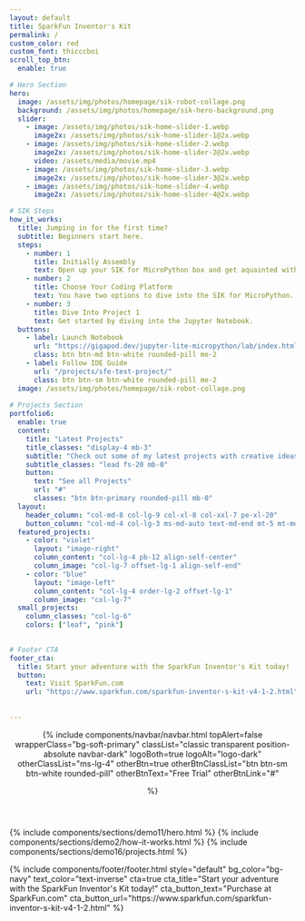 ```yaml
---
layout: default
title: SparkFun Inventor's Kit
permalink: /
custom_color: red
custom_font: thicccboi
scroll_top_btn:
  enable: true

# Hero Section
hero:
  image: /assets/img/photos/homepage/sik-robot-collage.png
  background: /assets/img/photos/homepage/sik-hero-background.png
  slider:
    - image: /assets/img/photos/sik-home-slider-1.webp
      image2x: /assets/img/photos/sik-home-slider-1@2x.webp
    - image: /assets/img/photos/sik-home-slider-2.webp
      image2x: /assets/img/photos/sik-home-slider-2@2x.webp
      video: /assets/media/movie.mp4
    - image: /assets/img/photos/sik-home-slider-3.webp
      image2x: /assets/img/photos/sik-home-slider-3@2x.webp
    - image: /assets/img/photos/sik-home-slider-4.webp
      image2x: /assets/img/photos/sik-home-slider-4@2x.webp

# SIK Steps
how_it_works:
  title: Jumping in for the first time?
  subtitle: Beginners start here.
  steps:
    - number: 1
      title: Initially Assembly
      text: Open up your SIK for MicroPython box and get aquainted with all the parts you’ll be using to complete the 5 projects.
    - number: 2
      title: Choose Your Coding Platform
      text: You have two options to dive into the SIK for MicroPython. You can utilize our fully documented Jupiter Notebook (recommended) on any browser or use any MicroPython IDE (Thonny, PieCharm, etc.).
    - number: 3
      title: Dive Into Project 1
      text: Get started by diving into the Jupyter Notebook.
  buttons:
    - label: Launch Notebook
      url: "https://gigapod.dev/jupyter-lite-micropython/lab/index.html"
      class: btn btn-md btn-white rounded-pill me-2
    - label: Follow IDE Guide
      url: "/projects/sfe-test-project/"
      class: btn btn-sm btn-white rounded-pill me-2
  image: /assets/img/photos/homepage/sik-robot-collage.png
    
# Projects Section
portfolio6:
  enable: true
  content:
    title: "Latest Projects"
    title_classes: "display-4 mb-3"
    subtitle: "Check out some of my latest projects with creative ideas."
    subtitle_classes: "lead fs-20 mb-0"
    button:
      text: "See all Projects"
      url: "#"
      classes: "btn btn-primary rounded-pill mb-0"
  layout:
    header_column: "col-md-8 col-lg-9 col-xl-8 col-xxl-7 pe-xl-20"
    button_column: "col-md-4 col-lg-3 ms-md-auto text-md-end mt-5 mt-md-0"
  featured_projects:
    - color: "violet"
      layout: "image-right"
      column_content: "col-lg-4 pb-12 align-self-center"
      column_image: "col-lg-7 offset-lg-1 align-self-end"
    - color: "blue"
      layout: "image-left"
      column_content: "col-lg-4 order-lg-2 offset-lg-1"
      column_image: "col-lg-7"
  small_projects:
    column_classes: "col-lg-6"
    colors: ["leaf", "pink"]
              

# Footer CTA
footer_cta:
  title: Start your adventure with the SparkFun Inventor's Kit today!
  button:
    text: Visit SparkFun.com
    url: "https://www.sparkfun.com/sparkfun-inventor-s-kit-v4-1-2.html"
    
  
---
```

<div class="content-wrapper">
<header class="wrapper bg-soft-primary">
{% include components/navbar/navbar.html 
    topAlert=false
    wrapperClass="bg-soft-primary"
    classList="classic transparent position-absolute navbar-dark"
    logoBoth=true
    logoAlt="logo-dark"
    otherClassList="ms-lg-4"
    otherBtn=true
    otherBtnClassList="btn btn-sm btn-white rounded-pill"
    otherBtnText="Free Trial"
    otherBtnLink="#"
    
%}
</header>
<!-- /header -->

{% include components/sections/demo11/hero.html %}
{% include components/sections/demo2/how-it-works.html %}
{% include components/sections/demo16/projects.html %}

</div>
{% include components/footer/footer.html 
  style="default"
  bg_color="bg-navy"
  text_color="text-inverse"
  cta=true
  cta_title="Start your adventure with the SparkFun Inventor's Kit today!"
  cta_button_text="Purchase at SparkFun.com"
  cta_button_url="https://www.sparkfun.com/sparkfun-inventor-s-kit-v4-1-2.html"
%}
